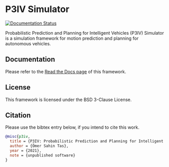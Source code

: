 # P3IV Simulator

[![Documentation Status][doc_status-img]][doc_status-link]

[doc_status-img]: https://readthedocs.org/projects/p3iv/badge/?version=latest
[doc_status-link]: https://p3iv.readthedocs.io/en/latest/?badge=latest

Probabilistic Prediction and Planning for Intelligent Vehicles (P3IV) Simulator is a simulation framework for motion prediction and planning for autonomous vehicles.

## Documentation

Please refer to the [Read the Docs page](https://p3iv.readthedocs.io/en/latest/) of this framework.

## License

This framework is licensed under the BSD 3-Clause License.

## Citation

Please use the bibtex entry below, if you intend to cite this work.
```bibtex
@misc{p3iv,
  title = {P3IV: Probabilistic Prediction and Planning for Intelligent Vehicles Simulator},
  author = {Ömer Sahin Tas},
  year = {2021},
  note = {unpublished software}
}
```
